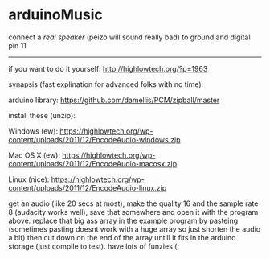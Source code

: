# arduinoMusic

connect a *real speaker* (peizo will sound really bad) to ground and digital pin 11

-------------

if you want to do it yourself: http://highlowtech.org/?p=1963

synapsis (fast explination for advanced folks with no time):

arduino library:
https://github.com/damellis/PCM/zipball/master

install these (unzip):

Windows (ew): https://highlowtech.org/wp-content/uploads/2011/12/EncodeAudio-windows.zip

Mac OS X (ew): https://highlowtech.org/wp-content/uploads/2011/12/EncodeAudio-macosx.zip

Linux (nice): https://highlowtech.org/wp-content/uploads/2011/12/EncodeAudio-linux.zip

get an audio (like 20 secs at most), make the quality 16 and the sample rate 8 (audacity works well), save that somewhere and open it with the program above. replace that big ass array in the example program by pasteing (sometimes pasting doesnt work with a huge array so just shorten the audio a bit) then cut down on the end of the array untill it fits in the arduino storage (just compile to test). have lots of funzies (:
